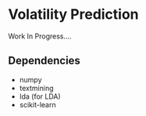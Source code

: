 Volatility Prediction
==========
Work In Progress....

Dependencies
-----
* numpy
* textmining
* lda (for LDA)
* scikit-learn
